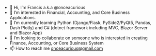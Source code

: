 - 👋 Hi, I’m Francis a.k.a @onceacurious
- 👀 I’m interested in Financial, Accounting, and Core Business Applications.
- 🌱 I’m currently learning Python (Django/Flask, PySide2/PyQt5, Pandas, Dash Plotly) and C# (dotnet framework including MVC, Blazor Server and Blazor App)
- 💞️ I’m looking to collaborate on someone who is interested in creating Finance, Accounting, or Core Business System
- 📫 How to reach me onceacurious@gmail.com

<!---
onceacurious/onceacurious is a ✨ special ✨ repository because its `README.md` (this file) appears on your GitHub profile.
You can click the Preview link to take a look at your changes.
--->
